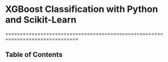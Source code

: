 # XGBoost Classification with Python and Scikit-Learn


===============================================================================


## Table of Contents

